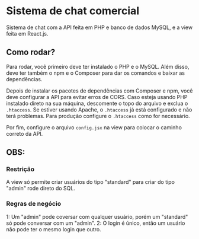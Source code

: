 # Sistema de chat comercial

Sistema de chat com a API feita em PHP e banco de dados MySQL, e a view feita em React.js.

## Como rodar?

Para rodar, você primeiro deve ter instalado o PHP e o MySQL. Além disso, deve ter também o npm e o Composer para dar os comandos e baixar as dependências.

Depois de instalar os pacotes de dependências com Composer e npm, você deve configurar a API para evitar erros de CORS. Caso esteja usando PHP instalado direto na sua máquina, descomente o topo do arquivo e exclua o `.htaccess`. Se estiver usando Apache, o `.htaccess` já está configurado e não terá problemas. Para produção configure o `.htaccess` como for necessário.

Por fim, configure o arquivo `config.jsx` na view para colocar o caminho correto da API.

## OBS:

### Restrição

A view só permite criar usuários do tipo "standard" para criar do tipo "admin" rode direto do SQL.

### Regras de negócio

1: Um "admin" pode coversar com qualquer usuário, porém um "standard" só pode conversar com um "admin".
2: O login é único, então um usuário não pode ter o mesmo login que outro.
